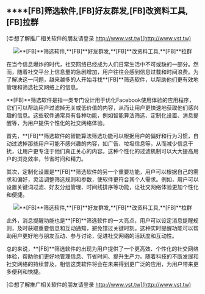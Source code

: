 ## ****[FB]**筛选软件,**[FB]**好友群发,**[FB]**改资料工具,**[FB]**拉群**

[😍想了解推广相关软件的朋友请登录 http://www.vst.tw](http://www.vst.tw)

 <center><img src="https://vst.tw/MP4/tuiguang/png/7.png" alt="**[FB]**筛选软件,**[FB]**好友群发,**[FB]**改资料工具,**[FB]**拉群"></center>

在当今信息爆炸的时代，社交网络已经成为人们日常生活中不可或缺的一部分。然而，随着社交平台上信息量的急剧增加，用户往往会感到信息过载和时间浪费。为了解决这一问题，越来越多的人开始寻找**[FB]**筛选软件，以帮助他们更有效地管理和筛选社交网络上的信息。

**[FB]**筛选软件是指一类专门设计用于优化Facebook使用体验的应用程序，它们可以帮助用户过滤掉无关或低价值的内容，从而让用户更快速地获取他们感兴趣的信息。这些软件通常具有各种功能，例如智能算法筛选、定制化设置、消息提醒等，为用户提供个性化的社交网络体验。

首先，**[FB]**筛选软件的智能算法筛选功能可以根据用户的偏好和行为习惯，自动过滤掉那些用户可能不感兴趣的内容，如广告、垃圾信息等，从而减少信息干扰，让用户更专注于他们真正关心的内容。这种个性化的过滤机制可以大大提高用户的浏览效率，节省时间和精力。

其次，定制化设置是**[FB]**筛选软件的另一个重要功能，用户可以根据自己的需求和偏好，灵活调整筛选规则和参数，使软件更符合其个人需求。例如，用户可以设置关键词过滤、好友分组管理、时间线排序等功能，让社交网络体验更加个性化和便捷。

 <center><img src="https://vst.tw/MP4/tuiguang/png/5.png" alt="**[FB]**筛选软件,**[FB]**好友群发,**[FB]**改资料工具,**[FB]**拉群"></center>

此外，消息提醒功能也是**[FB]**筛选软件的一大亮点，用户可以设定消息提醒规则，及时获取重要信息和互动通知，避免错过关键时刻。这种实时提醒功能可以帮助用户更好地与朋友互动、参与讨论，促进社交网络的活跃度和互动性。

总的来说，**[FB]**筛选软件的出现为用户提供了一个更高效、个性化的社交网络体验，帮助他们更好地管理信息、节省时间、提升生产力。随着科技的不断发展和社交网络的持续普及，相信这类软件将会在未来得到更广泛的应用，为用户带来更多便利和快捷。

[😍想了解推广相关软件的朋友请登录 http://www.vst.tw](http://www.vst.tw)



